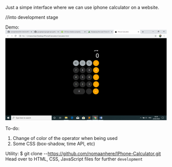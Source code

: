 Just a simpe interface where we can use iphone calculator on a website. 


//into development stage

Demo:
![](demo.png)

To-do:
1.	Change of color of the operator when being used
2.	Some CSS (box-shadow, time API, etc)

Utility:
$ git clone --https://github.com/nomaanhere/IPhone-Calculator.git
Head over to HTML, CSS, JavaScript files for further <code>development</code>
